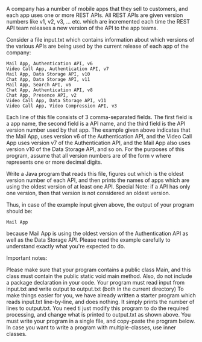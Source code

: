 A company has a number of mobile apps that they sell to customers, and each app uses one or more REST APIs. All REST APIs are given version numbers like v1, v2, v3, ... etc. which are incremented each time the REST API team releases a new version of the API to the app teams.

Consider a file input.txt which contains information about which versions of the various APIs are being used by the current release of each app of the company:

```csv
Mail App, Authentication API, v6
Video Call App, Authentication API, v7
Mail App, Data Storage API, v10
Chat App, Data Storage API, v11
Mail App, Search API, v6
Chat App, Authentication API, v8
Chat App, Presence API, v2
Video Call App, Data Storage API, v11
Video Call App, Video Compression API, v3
```
Each line of this file consists of 3 comma-separated fields. The first field is a app name, the second field is a API name, and the third field is the API version number used by that app. The example given above indicates that the Mail App, uses version v6 of the Authentication API, and the Video Call App uses version v7 of the Authentication API, and the Mail App also uses version v10 of the Data Storage API, and so on. For the purposes of this program, assume that all version numbers are of the form v<digits> where <digits> represents one or more decimal digits.

Write a Java program that reads this file, figures out which is the oldest version number of each API, and then prints the names of apps which are using the oldest version of at least one API. Special Note: if a API has only one version, then that version is not considered an oldest version.

Thus, in case of the example input given above, the output of your program should be:

```text
Mail App
```

because Mail App is using the oldest version of the Authentication API as well as the Data Storage API. Please read the example carefully to understand exactly what you're expected to do.

Important notes:

Please make sure that your program contains a public class Main, and this class must contain the public static void main method. Also, do not include a package declaration in your code. Your program must read input from input.txt and write output to output.txt (both in the current directory)
To make things easier for you, we have already written a starter program which reads input.txt line-by-line, and does nothing. It simply prints the number of lines to output.txt. You need ti just modify this program to do the required processing, and change what is printed to output.txt as shown above.
You must write your program in a single file, and copy-paste the program below. In case you want to write a program with multiple-classes, use inner classes.
